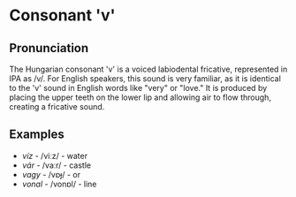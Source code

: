 # Consonant 'v'

## Pronunciation
The Hungarian consonant 'v' is a voiced labiodental fricative, represented in IPA as /v/. For English speakers, this sound is very familiar, as it is identical to the 'v' sound in English words like "very" or "love." It is produced by placing the upper teeth on the lower lip and allowing air to flow through, creating a fricative sound.

## Examples
- *víz* - /viːz/ - water
- *vár* - /vaːr/ - castle
- *vagy* - /vɒɟ/ - or
- *vonal* - /vonɒl/ - line